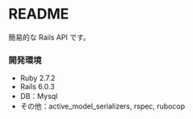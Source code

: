# README

簡易的な Rails API です。

### 開発環境

* Ruby 2.7.2
* Rails 6.0.3
* DB：Mysql
* その他：active_model_serializers, rspec, rubocop
